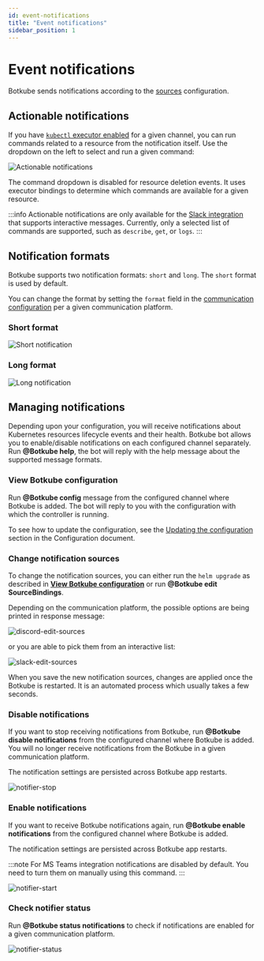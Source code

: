 ```yaml
---
id: event-notifications
title: "Event notifications"
sidebar_position: 1
---
```


# Event notifications

Botkube sends notifications according to the [sources](../configuration/source.md) configuration.

## Actionable notifications

If you have [`kubectl` executor enabled](../configuration/executor.md) for a given channel, you can run commands related to a resource from the notification itself. Use the dropdown on the left to select and run a given command:

![Actionable notifications](./assets/actionable-notifications.png)

The command dropdown is disabled for resource deletion events. It uses executor bindings to determine which commands are available for a given resource.

:::info
Actionable notifications are only available for the [Slack integration](../installation/slack/index.md) that supports interactive messages. Currently, only a selected list of commands are supported, such as `describe`, `get`, or `logs`.
:::

## Notification formats

Botkube supports two notification formats: `short` and `long`. The `short` format is used by default.

You can change the format by setting the `format` field in the [communication configuration](../configuration/communication/index.md) per a given communication platform.

### Short format

![Short notification](./assets/short-notification.png)

### Long format

![Long notification](./assets/long-notification.png)

## Managing notifications

Depending upon your configuration, you will receive notifications about Kubernetes resources lifecycle events and their health.
Botkube bot allows you to enable/disable notifications on each configured channel separately. Run **@Botkube help**, the bot will reply with the help message about the supported message formats.

### View Botkube configuration

Run **@Botkube config** message from the configured channel where Botkube is added. The bot will reply to you with the configuration with which the controller is running.

To see how to update the configuration, see the [Updating the configuration](../configuration/index.md#updating-the-configuration) section in the Configuration document.

### Change notification sources

To change the notification sources, you can either run the `helm upgrade` as described in [**View Botkube configuration**](#view-botkube-configuration) or run **@Botkube edit SourceBindings**.

Depending on the communication platform, the possible options are being printed in response message:

![discord-edit-sources](assets/discord-edit-bindings.png)

or you are able to pick them from an interactive list:

![slack-edit-sources](assets/slack-edit-bindings.png)

When you save the new notification sources, changes are applied once the Botkube is restarted. It is an automated process which usually takes a few seconds.

### Disable notifications

If you want to stop receiving notifications from Botkube, run **@Botkube disable notifications** from the configured channel where Botkube is added. You will no longer receive notifications from the Botkube in a given communication platform.

The notification settings are persisted across Botkube app restarts.

![notifier-stop](assets/notifier-stop.png)

### Enable notifications

If you want to receive Botkube notifications again, run **@Botkube enable notifications** from the configured channel where Botkube is added.

The notification settings are persisted across Botkube app restarts.

:::note
For MS Teams integration notifications are disabled by default. You need to turn them on manually using this command.
:::

![notifier-start](assets/notifier-start.png)

### Check notifier status

Run **@Botkube status notifications** to check if notifications are enabled for a given communication platform.

![notifier-status](assets/notifier-status.png)
